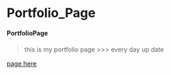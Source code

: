 # Portfolio_Page
####  PortfolioPage
> 
> this is my portfolio page  >>> every day up date
>　

<a href="https://suzin.dev/index.html"> page here</a>
